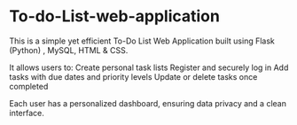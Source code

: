 # To-do-List-web-application
This is a simple yet efficient To-Do List Web Application built using Flask (Python) , MySQL, HTML &amp; CSS.

It allows users to:
Create personal task lists
Register and securely log in
Add tasks with due dates and priority levels
Update or delete tasks once completed

Each user has a personalized dashboard, ensuring data privacy and a clean interface.
